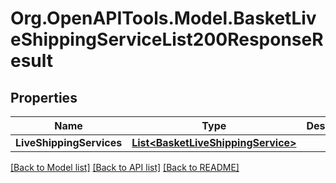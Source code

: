 # Org.OpenAPITools.Model.BasketLiveShippingServiceList200ResponseResult

## Properties

Name | Type | Description | Notes
------------ | ------------- | ------------- | -------------
**LiveShippingServices** | [**List&lt;BasketLiveShippingService&gt;**](BasketLiveShippingService.md) |  | [optional] 

[[Back to Model list]](../README.md#documentation-for-models) [[Back to API list]](../README.md#documentation-for-api-endpoints) [[Back to README]](../README.md)

